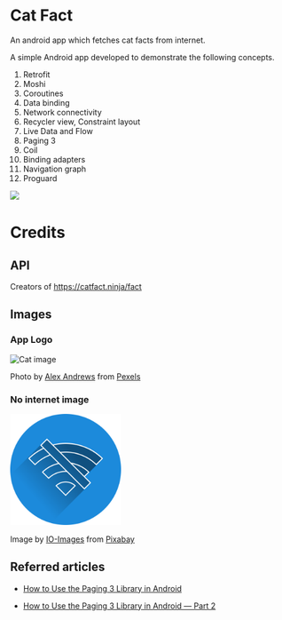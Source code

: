 # Cat Fact

An android app which fetches cat facts from internet.

A simple Android app developed to demonstrate the following concepts.

1. Retrofit
2. Moshi
3. Coroutines
4. Data binding
5. Network connectivity
6. Recycler view, Constraint layout
7. Live Data and Flow
8. Paging 3
9. Coil
10. Binding adapters
11. Navigation graph
12. Proguard

<img src="resources/screencapture.gif" width="300"/>

# Credits

## API
Creators of https://catfact.ninja/fact

## Images

### App Logo
<img src="resources/cat.jpg" alt="Cat image" width="300"/>  

Photo by [Alex Andrews](https://www.pexels.com/@alex-andrews-271121?utm_content=attributionCopyText&utm_medium=referral&utm_source=pexels) from [Pexels](https://www.pexels.com/photo/selective-focus-photography-of-cat-821736/?utm_content=attributionCopyText&utm_medium=referral&utm_source=pexels)

### No internet image
<img src="resources/no_internet.svg" alt="No internet image" width="200"/>  

Image by <a href="https://pixabay.com/users/io-images-1096650/?utm_source=link-attribution&amp;utm_medium=referral&amp;utm_campaign=image&amp;utm_content=3471739">IO-Images</a> from <a href="https://pixabay.com/?utm_source=link-attribution&amp;utm_medium=referral&amp;utm_campaign=image&amp;utm_content=3471739">Pixabay</a>

## Referred articles

- <a href="https://proandroiddev.com/how-to-use-the-paging-3-library-in-android-5d128bb5b1d8">How to Use the Paging 3 Library in Android</a>

- <a href="https://proandroiddev.com/how-to-use-the-paging-3-library-in-android-part-2-e2011070a37d">How to Use the Paging 3 Library in Android — Part 2</a>

